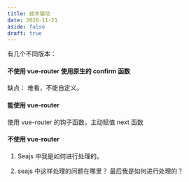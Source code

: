 ```yaml
---
title: 技术驱动
date: 2020-11-21
aside: false
draft: true
---
```


有几个不同版本：

#### 不使用 vue-router 使用原生的 confirm 函数

缺点： 难看，不能自定义。

#### 能使用 vue-router

使用 vue-router 的钩子函数，主动赋值 next 函数

#### 不使用 vue-router

1. Seajs 中我是如何进行处理的。

2) seajs 中这样处理的问题在哪里？ 最后我是如何进行处理的？
